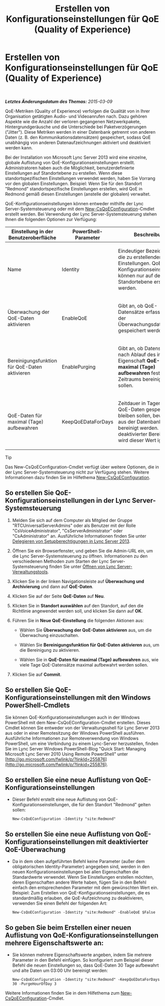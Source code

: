 ﻿---
title: Erstellen von Konfigurationseinstellungen für QoE (Quality of Experience)
TOCTitle: Erstellen von Konfigurationseinstellungen für QoE (Quality of Experience)
ms:assetid: 64f05569-07c7-4f76-a96b-ea4125a510d5
ms:mtpsurl: https://technet.microsoft.com/de-de/library/Gg521006(v=OCS.15)
ms:contentKeyID: 49294218
ms.date: 05/19/2016
mtps_version: v=OCS.15
ms.translationtype: HT
---

# Erstellen von Konfigurationseinstellungen für QoE (Quality of Experience)

 

_**Letztes Änderungsdatum des Themas:** 2015-03-09_

QoE-Metriken (Quality of Experience) verfolgen die Qualität von in Ihrer Organisation getätigten Audio- und Videoanrufen nach. Dazu gehören Aspekte wie die Anzahl der verloren gegangenen Netzwerkpakete, Hintergrundgeräusche und die Unterschiede bei Paketverzögerungen ("Jitter"). Diese Metriken werden in einer Datenbank getrennt von anderen Daten (z. B. den Kommunikationsdatensätzen) gespeichert, sodass QoE unabhängig von anderen Datenaufzeichnungen aktiviert und deaktiviert werden kann.

Bei der Installation von Microsoft Lync Server 2013 wird eine einzelne, globale Auflistung von QoE-Konfigurationseinstellungen erstellt. Administratoren haben auch die Möglichkeit, benutzerdefinierte Einstellungen auf Standortebene zu erstellen. Wenn diese standortspezifischen Einstellungen verwendet werden, haben Sie Vorrang vor den globalen Einstellungen. Beispiel: Wenn Sie für den Standort "Redmond" standortspezifische Einstellungen erstellen, wird QoE in Redmond gemäß diesen Einstellungen (anstelle der globalen) verwaltet.

QoE-Konfigurationseinstellungen können entweder mithilfe der Lync Server-Systemsteuerung oder mit dem [New-CsQoEConfiguration](https://docs.microsoft.com/en-us/powershell/module/skype/New-CsQoEConfiguration)-Cmdlet erstellt werden. Bei Verwendung der Lync Server-Systemsteuerung stehen Ihnen die folgenden Optionen zur Verfügung:


<table>
<colgroup>
<col style="width: 33%" />
<col style="width: 33%" />
<col style="width: 33%" />
</colgroup>
<thead>
<tr class="header">
<th>Einstellung in der Benutzeroberfläche</th>
<th>PowerShell-Parameter</th>
<th>Beschreibung</th>
</tr>
</thead>
<tbody>
<tr class="odd">
<td><p>Name</p></td>
<td><p>Identity</p></td>
<td><p>Eindeutiger Bezeichner für die zu erstellenden Einstellungen. QoE-Konfigurationseinstellungen können nur auf der Standortebene erstellt werden.</p></td>
</tr>
<tr class="even">
<td><p>Überwachung der QoE-Daten aktivieren</p></td>
<td><p>EnableQoE</p></td>
<td><p>Gibt an, ob QoE-Datensätze erfasst und in der Überwachungsdatenbank gespeichert werden sollen.</p></td>
</tr>
<tr class="odd">
<td><p>Bereinigungsfunktion für QoE-Daten aktivieren</p></td>
<td><p>EnablePurging</p></td>
<td><p>Gibt an, ob Datensätze nach Ablauf des in der Eigenschaft <strong>QoE-Daten für maximal (Tage) aufbewahren</strong> festgelegten Zeitraums bereinigt werden sollen.</p></td>
</tr>
<tr class="even">
<td><p>QoE-Daten für maximal (Tage) aufbewahren</p></td>
<td><p>KeepQoEDataForDays</p></td>
<td><p>Zeitdauer in Tagen, die QoE-Daten gespeichert bleiben sollen, bevor sie aus der Datenbank bereinigt werden. Bei deaktivierter Bereinigung wird dieser Wert ignoriert.</p></td>
</tr>
</tbody>
</table>



> [!TIP]
> Das New-CsQoEConfiguration-Cmdlet verfügt über weitere Optionen, die in der Lync Server-Systemsteuerung nicht zur Verfügung stehen. Weitere Informationen dazu finden Sie im Hilfethema <A href="https://docs.microsoft.com/en-us/powershell/module/skype/New-CsQoEConfiguration">New-CsQoEConfiguration</A>.



## So erstellen Sie QoE-Konfigurationseinstellungen in der Lync Server-Systemsteuerung

1.  Melden Sie sich auf dem Computer als Mitglied der Gruppe "RTCUniversalServerAdmins" oder als Benutzer mit der Rolle "CsVoiceAdministrator", "CsServerAdministrator" oder "CsAdministrator" an. Ausführliche Informationen finden Sie unter [Delegieren von Setupberechtigungen in Lync Server 2013](lync-server-2013-delegate-setup-permissions.md).

2.  Öffnen Sie ein Browserfenster, und geben Sie die Admin-URL ein, um die Lync Server-Systemsteuerung zu öffnen. Informationen zu den verschiedenen Methoden zum Starten der Lync Server-Systemsteuerung finden Sie unter [Öffnen von Lync Server-Verwaltungstools](lync-server-2013-open-lync-server-administrative-tools.md).

3.  Klicken Sie in der linken Navigationsleiste auf **Überwachung und Archivierung** und dann auf **QoE-Daten**.

4.  Klicken Sie auf der Seite **QoE-Daten** auf **Neu**.

5.  Klicken Sie in **Standort auswählen** auf den Standort, auf den die Richtlinie angewendet werden soll, und klicken Sie dann auf **OK**.

6.  Führen Sie in **Neue QoE-Einstellung** die folgenden Aktionen aus:
    
      - Wählen Sie **Überwachung der QoE-Daten aktivieren** aus, um die Überwachung einzuschalten.
    
      - Wählen Sie **Bereinigungsfunktion für QoE-Daten aktivieren** aus, um die Bereinigung zu aktivieren.
    
      - Wählen Sie in **QoE-Daten für maximal (Tage) aufbewahren** aus, wie viele Tage QoE-Datensätze maximal aufbewahrt werden sollen.

7.  Klicken Sie auf **Commit**.

## So erstellen Sie QoE-Konfigurationseinstellungen mit den Windows PowerShell-Cmdlets

Sie können QoE-Konfigurationseinstellungen auch in der Windows PowerShell mit dem New-CsQoEConfiguration-Cmdlet erstellen. Dieses Cmdlet können Sie entweder von der Verwaltungsshell für Lync Server 2013 aus oder in einer Remotesitzung der Windows PowerShell ausführen. Ausführliche Informationen zur Remoteverwendung von Windows PowerShell, um eine Verbindung zu einem Lync-Server herzustellen, finden Sie im Lync Server Windows PowerShell-Blog "Quick Start: Managing Microsoft Lync Server 2010 Using Remote PowerShell" unter [http://go.microsoft.com/fwlink/p/?linkId=255876](http://go.microsoft.com/fwlink/p/?linkid=255876).

## So erstellen Sie eine neue Auflistung von QoE-Konfigurationseinstellungen

  - Dieser Befehl erstellt eine neue Auflistung von QoE-Konfigurationseinstellungen, die für den Standort "Redmond" gelten sollen:
    
        New-CsQoEConfiguration -Identity "site:Redmond"

## So erstellen Sie eine neue Auflistung von QoE-Konfigurationseinstellungen mit deaktivierter QoE-Überwachung

  - Da in dem oben aufgeführten Befehl keine Parameter (außer dem obligatorischen Identity-Parameter) angegeben sind, werden in den neuen Konfigurationseinstellungen bei allen Eigenschaften die Standardwerte verwendet. Wenn Sie Einstellungen erstellen möchten, deren Eigenschaften andere Werte haben, fügen Sie in den Befehl einfach den entsprechenden Parameter mit dem gewünschten Wert ein. Beispiel: Zum Erstellen von QoE-Konfigurationseinstellungen, die es standardmäßig erlauben, die QoE-Aufzeichnung zu deaktivieren, verwenden Sie einen Befehl der folgenden Art:
    
        New-CsQoEConfiguration -Identity "site:Redmond" -EnableQoE $False

## So geben Sie beim Erstellen einer neuen Auflistung von QoE-Konfigurationseinstellungen mehrere Eigenschaftswerte an:

  - Sie können mehrere Eigenschaftswerte angeben, indem Sie mehrere Parameter in den Befehl einfügen. So konfiguriert zum Beispiel dieser Befehl die neuen Einstellungen so, dass QoE-Daten 30 Tage aufbewahrt und alte Daten um 03:00 Uhr bereinigt werden:
    
        New-CsQoEConfiguration -Identity "site:Redmond" -KeepQoEDataForDays 30 -PurgeHourOfDay 3

Weitere Informationen finden Sie in dem Hilfethema zum [New-CsQoEConfiguration](https://docs.microsoft.com/en-us/powershell/module/skype/New-CsQoEConfiguration)-Cmdlet.

